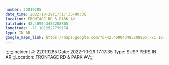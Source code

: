 ```yaml
---
number: 22019285
date_time: 2022-10-29T17:17:35+00:00
location: FRONTAGE RD & PARK AV
latitude: 42.409043483208805
longitude: -71.1812927739174
type: IN AR
google_maps_link: https://maps.google.com/?q=42.409043483208805,-71.1812927739174
---
```


;;;;;;Incident #: 22019285  Date: 2022-10-29 17:17:35   Type: SUSP PERS IN AR;;;Location: FRONTAGE RD & PARK AV;;;
